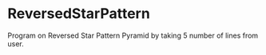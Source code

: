# ReversedStarPattern
Program on Reversed Star Pattern Pyramid by taking 5 number of lines from user.
